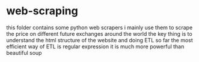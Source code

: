 # web-scraping
this folder contains some python web scrapers
i mainly use them to scrape the price on different future exchanges around the world
the key thing is to understand the html structure of the website and doing ETL
so far the most efficient way of ETL is regular expression
it is much more powerful than beautiful soup
